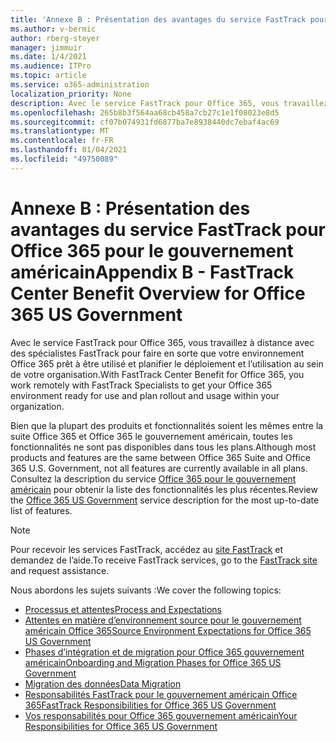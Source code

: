 ```yaml
---
title: 'Annexe B : Présentation des avantages du service FastTrack pour Office 365 pour le gouvernement américain'
ms.author: v-bermic
author: rberg-steyer
manager: jimmuir
ms.date: 1/4/2021
ms.audience: ITPro
ms.topic: article
ms.service: o365-administration
localization_priority: None
description: Avec le service FastTrack pour Office 365, vous travaillez à distance avec des spécialistes FastTrack pour faire en sorte que votre environnement Office 365 prêt à être utilisé et planifier le déploiement et l’utilisation au sein de votre organisation.
ms.openlocfilehash: 265b8b3f564aa68cb458a7cb27c1e1f08023e8d5
ms.sourcegitcommit: cf07b074931fd6877ba7e8938440dc7ebaf4ac69
ms.translationtype: MT
ms.contentlocale: fr-FR
ms.lasthandoff: 01/04/2021
ms.locfileid: "49750089"
---
```

# <a name="appendix-b---fasttrack-center-benefit-overview-for-office-365-us-government"></a><span data-ttu-id="4e2f2-103">Annexe B : Présentation des avantages du service FastTrack pour Office 365 pour le gouvernement américain</span><span class="sxs-lookup"><span data-stu-id="4e2f2-103">Appendix B - FastTrack Center Benefit Overview for Office 365 US Government</span></span>

<span data-ttu-id="4e2f2-104">Avec le service FastTrack pour Office 365, vous travaillez à distance avec des spécialistes FastTrack pour faire en sorte que votre environnement Office 365 prêt à être utilisé et planifier le déploiement et l’utilisation au sein de votre organisation.</span><span class="sxs-lookup"><span data-stu-id="4e2f2-104">With FastTrack Center Benefit for Office 365, you work remotely with FastTrack Specialists to get your Office 365 environment ready for use and plan rollout and usage within your organization.</span></span> 
  
<span data-ttu-id="4e2f2-105">Bien que la plupart des produits et fonctionnalités soient les mêmes entre la suite Office 365 et Office 365 le gouvernement américain, toutes les fonctionnalités ne sont pas disponibles dans tous les plans.</span><span class="sxs-lookup"><span data-stu-id="4e2f2-105">Although most products and features are the same between Office 365 Suite and Office 365 U.S. Government, not all features are currently available in all plans.</span></span> <span data-ttu-id="4e2f2-106">Consultez la description du service [Office 365 pour le gouvernement américain](https://aka.ms/aboutgovcloud) pour obtenir la liste des fonctionnalités les plus récentes.</span><span class="sxs-lookup"><span data-stu-id="4e2f2-106">Review the [Office 365 US Government](https://aka.ms/aboutgovcloud) service description for the most up-to-date list of features.</span></span>

> [!NOTE]
> <span data-ttu-id="4e2f2-107">Pour recevoir les services FastTrack, accédez au [site FastTrack](https://go.microsoft.com/fwlink/?linkid=780698) et demandez de l’aide.</span><span class="sxs-lookup"><span data-stu-id="4e2f2-107">To receive FastTrack services, go to the [FastTrack site](https://go.microsoft.com/fwlink/?linkid=780698) and request assistance.</span></span>  

<span data-ttu-id="4e2f2-108">Nous abordons les sujets suivants :</span><span class="sxs-lookup"><span data-stu-id="4e2f2-108">We cover the following topics:</span></span>
- [<span data-ttu-id="4e2f2-109">Processus et attentes</span><span class="sxs-lookup"><span data-stu-id="4e2f2-109">Process and Expectations</span></span>](process-and-expectations.md) 
- [<span data-ttu-id="4e2f2-110">Attentes en matière d’environnement source pour le gouvernement américain Office 365</span><span class="sxs-lookup"><span data-stu-id="4e2f2-110">Source Environment Expectations for Office 365 US Government</span></span>](US-Gov-appendix-source-environment-expectations.md)   
- [<span data-ttu-id="4e2f2-111">Phases d’intégration et de migration pour Office 365 gouvernement américain</span><span class="sxs-lookup"><span data-stu-id="4e2f2-111">Onboarding and Migration Phases for Office 365 US Government</span></span>](US-Gov-appendix-onboarding-and-migration.md)
- [<span data-ttu-id="4e2f2-112">Migration des données</span><span class="sxs-lookup"><span data-stu-id="4e2f2-112">Data Migration</span></span>](data-migration.md)    
- [<span data-ttu-id="4e2f2-113">Responsabilités FastTrack pour le gouvernement américain Office 365</span><span class="sxs-lookup"><span data-stu-id="4e2f2-113">FastTrack Responsibilities for Office 365 US Government</span></span>](US-Gov-appendix-fasttrack-responsibilities.md)   
- [<span data-ttu-id="4e2f2-114">Vos responsabilités pour Office 365 gouvernement américain</span><span class="sxs-lookup"><span data-stu-id="4e2f2-114">Your Responsibilities for Office 365 US Government</span></span>](US-Gov-appendix-your-responsibilities.md)    

